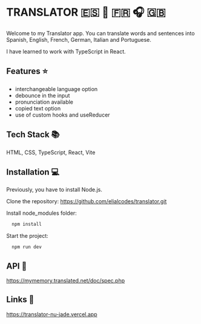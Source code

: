 # TRANSLATOR :es: 📝 🇫🇷 🎧 🇬🇧 

Welcome to my Translator app. You can translate words and sentences into Spanish, English, French, German, Italian and Portuguese.

I have learned to work with TypeScript in React.

## Features :star:

- interchangeable language option
- debounce in the input
- pronunciation available
- copied text option
- use of custom hooks and useReducer 

## Tech Stack 📚

HTML, CSS, TypeScript, React, Vite

## Installation 💻

Previously, you have to install Node.js.

Clone the repository: https://github.com/elialcodes/translator.git

Install node_modules folder:

```bash
  npm install
```

Start the project:

```bash
  npm run dev
```

## API 🔗
https://mymemory.translated.net/doc/spec.php

## Links 🔗

https://translator-nu-jade.vercel.app
